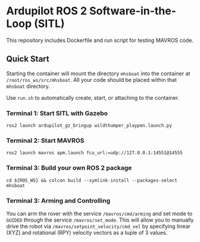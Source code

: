 # Ardupilot ROS 2 Software-in-the-Loop (SITL)

This repository includes Dockerfile and run script for testing MAVROS code.

## Quick Start

Starting the container will mount the directory `mhsboat` into the container at `/root/ros_ws/src/mhsboat`. All your
code should be placed within that `mhsboat` directory.

Use `run.sh` to automatically create, start, or attaching to the container.

### Terminal 1: Start SITL with Gazebo

```
ros2 launch ardupilot_gz_bringup wildthumper_playpen.launch.py
```

### Terminal 2: Start MAVROS

```
ros2 launch mavros apm.launch fcu_url:=udp://127.0.0.1:14551@14555
```

### Terminal 3: Build your own ROS 2 package

```
cd ${ROS_WS} && colcon build --symlink-install --packages-select mhsboat
```

### Terminal 3: Arming and Controlling

You can arm the rover with the service `/mavros/cmd/arming` and set mode to `GUIDED` through the service
`/mavros/set_mode`. This will allow you to manually drive the robot via `/mavros/setpoint_velocity/cmd_vel` by
specifying linear (XYZ) and rotational (RPY) velocity vectors as a tuple of 3 values.
